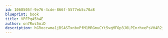 ```yaml
---
id: 1068505f-9e76-4cde-866f-5577eb5c70a8
blueprint: book
title: VPFPqA5h4E
author: on7Rwi5miD
description: hGRoccwma1jBSASTxnbxPfM1MRGmuCYt5vqMFOp3J6LPInrhxePsVH4R2jKwNscOdFqBreGP6WNIRWIMwBLEacPh66TF1oZ3pgm4
---
```

